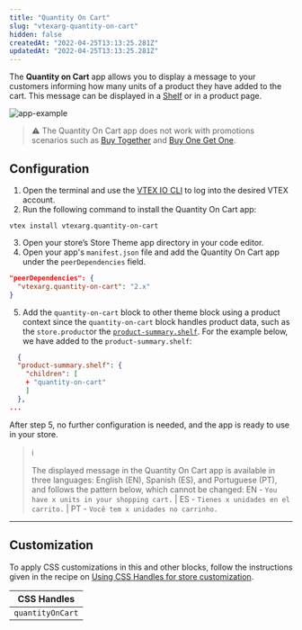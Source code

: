 ```yaml
---
title: "Quantity On Cart"
slug: "vtexarg-quantity-on-cart"
hidden: false
createdAt: "2022-04-25T13:13:25.281Z"
updatedAt: "2022-04-25T13:13:25.281Z"
---
```


The **Quantity on Cart** app allows you to display a message to your customers informing how many units of a product they have added to the cart. This message can be displayed in a [Shelf](https://developers.vtex.com/docs/guides/vtex-io-documentation-building-a-shelf) or in a product page.

![app-example](https://cdn.jsdelivr.net/gh/vtexdocs/dev-portal-content@main/images/vtexarg-quantity-on-cart-0.gif)

> ⚠️ The Quantity On Cart app does not work with promotions scenarios such as [Buy Together](https://help.vtex.com/en/tutorial/buy-together--tutorials_323) and [Buy One Get One](https://help.vtex.com/en/tutorial/buy-one-get-one--tutorials_322).

## Configuration

1. Open the terminal and use the [VTEX IO CLI](https://vtex.io/docs/recipes/development/vtex-io-cli-installment-and-command-reference) to log into the desired VTEX account.
2. Run the following command to install the Quantity On Cart app:

```
vtex install vtexarg.quantity-on-cart
```  

3. Open your store’s Store Theme app directory in your code editor.
4. Open your app's `manifest.json` file and add the Quantity On Cart app under the `peerDependencies` field.

```json
"peerDependencies": {
  "vtexarg.quantity-on-cart": "2.x"
}
```

5. Add the `quantity-on-cart` block to other theme block using a product context since the `quantity-on-cart` block handles product data, such as the `store.product`or the [`product-summary.shelf`](https://developers.vtex.com/docs/guides/vtex-product-summary-productsummaryshelf#configuration). For the example below, we have added to the `product-summary.shelf`:

```json
  {
  "product-summary.shelf": {
    "children": [
    + "quantity-on-cart"
    ]
  },
...
```

After step 5, no further configuration is needed, and the app is ready to use in your store.

> ℹ️
>
> The displayed message in the Quantity On Cart app is available in three languages: English (EN), Spanish (ES), and Portuguese (PT), and follows the pattern below, which cannot be changed: EN - `You have x units in your shopping cart.` | ES - `Tienes x unidades en el carrito.` | PT - `Você tem x unidades no carrinho.`

---

## Customization

To apply CSS customizations in this and other blocks, follow the instructions given in the recipe on [Using CSS Handles for store customization](https://developers.vtex.com/docs/guides/vtex-io-documentation-using-css-handles-for-store-customization).

| CSS Handles |
| ----------- |
| `quantityOnCart` |
